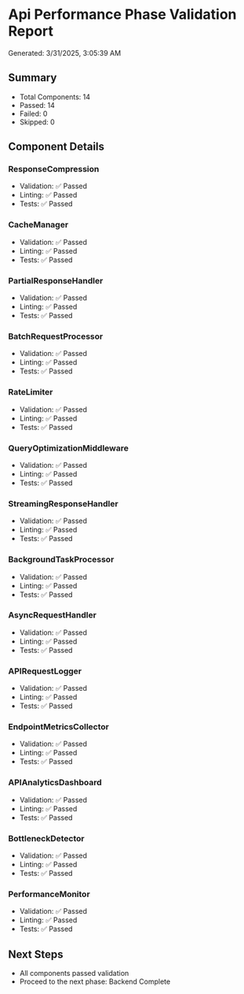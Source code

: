 # Api Performance Phase Validation Report

Generated: 3/31/2025, 3:05:39 AM

## Summary
- Total Components: 14
- Passed: 14
- Failed: 0
- Skipped: 0

## Component Details
### ResponseCompression
- Validation: ✅ Passed
- Linting: ✅ Passed
- Tests: ✅ Passed

### CacheManager
- Validation: ✅ Passed
- Linting: ✅ Passed
- Tests: ✅ Passed

### PartialResponseHandler
- Validation: ✅ Passed
- Linting: ✅ Passed
- Tests: ✅ Passed

### BatchRequestProcessor
- Validation: ✅ Passed
- Linting: ✅ Passed
- Tests: ✅ Passed

### RateLimiter
- Validation: ✅ Passed
- Linting: ✅ Passed
- Tests: ✅ Passed

### QueryOptimizationMiddleware
- Validation: ✅ Passed
- Linting: ✅ Passed
- Tests: ✅ Passed

### StreamingResponseHandler
- Validation: ✅ Passed
- Linting: ✅ Passed
- Tests: ✅ Passed

### BackgroundTaskProcessor
- Validation: ✅ Passed
- Linting: ✅ Passed
- Tests: ✅ Passed

### AsyncRequestHandler
- Validation: ✅ Passed
- Linting: ✅ Passed
- Tests: ✅ Passed

### APIRequestLogger
- Validation: ✅ Passed
- Linting: ✅ Passed
- Tests: ✅ Passed

### EndpointMetricsCollector
- Validation: ✅ Passed
- Linting: ✅ Passed
- Tests: ✅ Passed

### APIAnalyticsDashboard
- Validation: ✅ Passed
- Linting: ✅ Passed
- Tests: ✅ Passed

### BottleneckDetector
- Validation: ✅ Passed
- Linting: ✅ Passed
- Tests: ✅ Passed

### PerformanceMonitor
- Validation: ✅ Passed
- Linting: ✅ Passed
- Tests: ✅ Passed


## Next Steps
- All components passed validation
- Proceed to the next phase: Backend Complete
